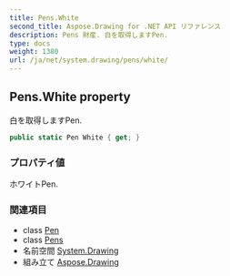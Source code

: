 ```yaml
---
title: Pens.White
second_title: Aspose.Drawing for .NET API リファレンス
description: Pens 財産. 白を取得しますPen.
type: docs
weight: 1380
url: /ja/net/system.drawing/pens/white/
---
```

## Pens.White property

白を取得しますPen.

```csharp
public static Pen White { get; }
```

### プロパティ値

ホワイトPen.

### 関連項目

* class [Pen](../../pen/)
* class [Pens](../)
* 名前空間 [System.Drawing](../../pens/)
* 組み立て [Aspose.Drawing](../../../)


